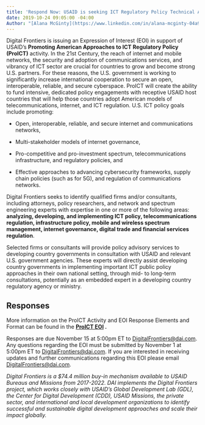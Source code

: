 ```yaml
---
title: 'Respond Now: USAID is seeking ICT Regulatory Policy Technical Assistance Services'
date: 2019-10-24 09:05:00 -04:00
Author: "[Alana McGinty](https://www.linkedin.com/in/alana-mcginty-04a91657/)"
---
```


Digital Frontiers is issuing an Expression of Interest (EOI) in support of USAID’s **Promoting American Approaches to ICT Regulatory Policy (ProICT)** activity. In the 21st Century, the reach of internet and mobile networks, the security and adoption of communications services, and vibrancy of ICT sector are crucial for countries to grow and become strong U.S. partners. For these reasons, the U.S. government is working to significantly increase international cooperation to secure an open, interoperable, reliable, and secure cyberspace. ProICT will create the ability to fund intensive, dedicated policy engagements with receptive USAID host countries that will help those countries adopt American models of telecommunications, internet, and ICT regulation. U.S. ICT policy goals include promoting:

* Open, interoperable, reliable, and secure internet and communications networks,

* Multi-stakeholder models of internet governance,

* Pro-competitive and pro-investment spectrum, telecommunications infrastructure, and regulatory policies, and

* Effective approaches to advancing cybersecurity frameworks, supply chain policies (such as for 5G), and regulation of communications networks.

Digital Frontiers seeks to identify qualified firms and/or consultants, including attorneys, policy researchers, and network and spectrum engineering experts with expertise in one or more of the following areas: **analyzing, developing, and implementing ICT policy, telecommunications regulation, infrastructure policy, mobile and wireless spectrum management, internet governance, digital trade and financial services regulation**.

Selected firms or consultants will provide policy advisory services to developing country governments in consultation with USAID and relevant U.S. government agencies. These experts will directly assist developing country governments in implementing important ICT public policy approaches in their own national setting, through mid- to long-term consultations, potentially as an embedded expert in a developing country regulatory agency or ministry.

## Responses

More information on the ProICT Activity and EOI Response Elements and Format can be found in the **[ProICT EOI](https://drive.google.com/file/d/1t4FUXOswOOB5COO8QEh6eH905MAQ67w3/view?usp=sharing) .**

Responses are due November 15 at 5:00pm ET to [DigitalFrontiers@dai.com](mailto:DigitalFrontiers@dai.com). Any questions regarding the EOI must be submitted by November 1 at 5:00pm ET to [DigitalFrontiers@dai.com](mailto:DigitalFrontiers@dai.com). If you are interested in receiving updates and further communications regarding this EOI please email [DigitalFrontiers@dai.com](mailto:DigitalFrontiers@dai.com).

*Digital Frontiers is a $74.4 million buy-in mechanism available to USAID Bureaus and Missions from 2017-2022. DAI implements the Digital Frontiers project, which works closely with USAID’s Global Development Lab (GDL), the Center for Digital Development (CDD), USAID Missions, the private sector, and international and local development organizations to identify successful and sustainable digital development approaches and scale their impact globally.*